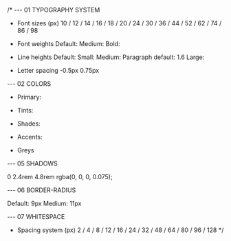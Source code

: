 /\* --- 01 TYPOGRAPHY SYSTEM

- Font sizes (px)
  10 / 12 / 14 / 16 / 18 / 20 / 24 / 30
  / 36 / 44 / 52 / 62 / 74 / 86 / 98

- Font weights
  Default:
  Medium:
  Bold:

- Line heights
  Default:
  Small:
  Medium:
  Paragraph default: 1.6
  Large:

- Letter spacing
  -0.5px
  0.75px

--- 02 COLORS

- Primary:
- Tints:

- Shades:

- Accents:
- Greys

--- 05 SHADOWS

0 2.4rem 4.8rem rgba(0, 0, 0, 0.075);

--- 06 BORDER-RADIUS

Default: 9px
Medium: 11px

--- 07 WHITESPACE

- Spacing system (px)
  2 / 4 / 8 / 12 / 16 / 24 / 32
  / 48 / 64 / 80 / 96 / 128 \*/
